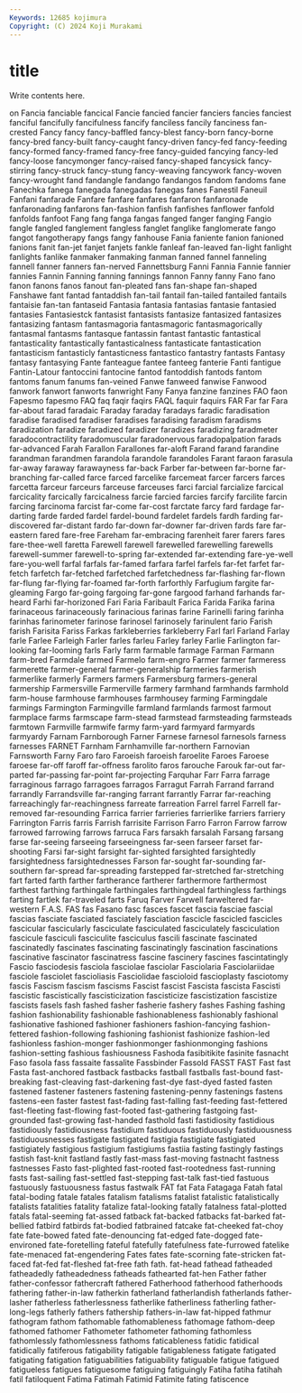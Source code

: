 ```yaml
---
Keywords: 12685 kojimura
Copyright: (C) 2024 Koji Murakami
---
```


# title

Write contents here.



on Fancia fanciable fancical Fancie fancied fancier fanciers
fancies fanciest fanciful fancifully fancifulness fancify fanciless fancily fanciness fan-crested
Fancy fancy fancy-baffled fancy-blest fancy-born fancy-borne fancy-bred fancy-built fancy-caught fancy-driven
fancy-fed fancy-feeding fancy-formed fancy-framed fancy-free fancy-guided fancying fancy-led fancy-loose fancymonger
fancy-raised fancy-shaped fancysick fancy-stirring fancy-struck fancy-stung fancy-weaving fancywork fancy-woven fancy-wrought
fand fandangle fandango fandangos fandom fandoms fane Fanechka fanega fanegada
fanegadas fanegas fanes Fanestil Faneuil Fanfani fanfarade Fanfare fanfare fanfares
fanfaron fanfaronade fanfaronading fanfarons fan-fashion fanfish fanfishes fanflower fanfold fanfolds
fanfoot Fang fang fanga fangas fanged fanger fanging Fangio fangle
fangled fanglement fangless fanglet fanglike fanglomerate fango fangot fangotherapy fangs
fangy fanhouse Fania faniente fanion fanioned fanions fanit fan-jet fanjet
fanjets fankle fanleaf fan-leaved fan-light fanlight fanlights fanlike fanmaker fanmaking
fanman fanned fannel fanneling fannell fanner fanners fan-nerved Fannettsburg Fanni
Fannia Fannie fannier fannies Fannin Fanning fanning fannings fannon Fanny
fanny Fano fano fanon fanons fanos fanout fan-pleated fans fan-shape
fan-shaped Fanshawe fant fantad fantaddish fan-tail fantail fan-tailed fantailed fantails
fantaisie fan-tan fantaseid Fantasia fantasia fantasias fantasie fantasied fantasies Fantasiestck
fantasist fantasists fantasize fantasized fantasizes fantasizing fantasm fantasmagoria fantasmagoric fantasmagorically
fantasmal fantasms fantasque fantassin fantast fantastic fantastical fantasticality fantastically fantasticalness
fantasticate fantastication fantasticism fantasticly fantasticness fantastico fantastry fantasts Fantasy fantasy
fantasying Fante fanteague fantee fanteeg fanterie Fanti fantigue Fantin-Latour fantoccini
fantocine fantod fantoddish fantods fantom fantoms fanum fanums fan-veined Fanwe
fanweed fanwise Fanwood fanwork fanwort fanworts fanwright Fany Fanya fanzine
fanzines FAO faon Fapesmo fapesmo FAQ faq faqir faqirs FAQL
faquir faquirs FAR Far far Fara far-about farad faradaic Faraday
faraday faradays faradic faradisation faradise faradised faradiser faradises faradising faradism
faradisms faradization faradize faradized faradizer faradizes faradizing faradmeter faradocontractility faradomuscular
faradonervous faradopalpation farads far-advanced Farah Farallon Farallones far-aloft Farand farand
farandine farandman farandmen farandola farandole farandoles Farant faraon farasula far-away
faraway farawayness far-back Farber far-between far-borne far-branching far-called farce farced
farcelike farcemeat farcer farcers farces farcetta farceur farceurs farceuse farceuses
farci farcial farcialize farcical farcicality farcically farcicalness farcie farcied farcies
farcify farcilite farcin farcing farcinoma farcist far-come far-cost farctate farcy
fard fardage far-darting farde farded fardel fardel-bound fardelet fardels fardh
farding far-discovered far-distant fardo far-down far-downer far-driven fards fare far-eastern
fared fare-free Fareham far-embracing farenheit farer farers fares fare-thee-well faretta
Farewell farewell farewelled farewelling farewells farewell-summer farewell-to-spring far-extended far-extending fare-ye-well
fare-you-well farfal farfals far-famed farfara farfel farfels far-fet farfet far-fetch
farfetch far-fetched farfetched farfetchedness far-flashing far-flown far-flung far-flying far-foamed far-forth
farforthly Farfugium fargite far-gleaming Fargo far-going fargoing far-gone fargood farhand
farhands far-heard Farhi far-horizoned Fari Faria Faribault Farica Farida Farika
farina farinaceous farinaceously farinacious farinas farine Farinelli faring farinha farinhas
farinometer farinose farinosel farinosely farinulent fario Farish farish Farisita Fariss
Farkas farkleberries farkleberry Farl farl Farland Farlay farle Farlee Farleigh
Farler farles farleu Farley farley Farlie Farlington far-looking far-looming farls
Farly farm farmable farmage Farman Farmann farm-bred Farmdale farmed Farmelo
farm-engro Farmer farmer farmeress farmerette farmer-general farmer-generalship farmeries farmerish farmerlike
farmerly Farmers farmers Farmersburg farmers-general farmership Farmersville Farmerville farmery farmhand
farmhands farmhold farm-house farmhouse farmhouses farmhousey farming Farmingdale farmings Farmington
Farmingville farmland farmlands farmost farmout farmplace farms farmscape farm-stead farmstead
farmsteading farmsteads farmtown Farmville farmwife farmy farm-yard farmyard farmyards farmyardy
Farnam Farnborough Farner Farnese farnesol farnesols farness farnesses FARNET Farnham
Farnhamville far-northern Farnovian Farnsworth Farny Faro faro Faroeish faroeish faroelite
Faroes Faroese faroese far-off faroff far-offness farolito faros farouche Farouk
far-out far-parted far-passing far-point far-projecting Farquhar Farr Farra farrage farraginous
farrago farragoes farragos Farragut Farrah Farrand farrand farrandly Farrandsville far-ranging
farrant farrantly Farrar far-reaching farreachingly far-reachingness farreate farreation Farrel farrel
Farrell far-removed far-resounding Farrica farrier farrieries farrierlike farriers farriery Farrington
Farris farris Farrish farrisite Farrison Farro Farron Farrow farrow farrowed
farrowing farrows farruca Fars farsakh farsalah Farsang farsang farse far-seeing
farseeing farseeingness far-seen farseer farset far-shooting Farsi far-sight farsight far-sighted
farsighted farsightedly farsightedness farsightednesses Farson far-sought far-sounding far-southern far-spread far-spreading
farstepped far-stretched far-stretching fart farted farth farther fartherance fartherer farthermore
farthermost farthest farthing farthingale farthingales farthingdeal farthingless farthings farting fartlek
far-traveled farts Faruq Farver Farwell farweltered far-western F.A.S. FAS fas
Fasano fasc fasces fascet fascia fasciae fascial fascias fasciate fasciated
fasciately fasciation fascicle fascicled fascicles fascicular fascicularly fasciculate fasciculated fasciculately
fasciculation fascicule fasciculi fasciculite fasciculus fascili fascinate fascinated fascinatedly fascinates
fascinating fascinatingly fascination fascinations fascinative fascinator fascinatress fascine fascinery fascines
fascintatingly Fascio fasciodesis fasciola fasciolae fasciolar Fasciolaria Fasciolariidae fasciole fasciolet
fascioliasis Fasciolidae fascioloid fascioplasty fasciotomy fascis Fascism fascism fascisms Fascist
fascist Fascista fascista Fascisti fascistic fascistically fascisticization fascisticize fascistization fascistize
fascists fasels fash fashed fasher fasherie fashery fashes Fashing fashing
fashion fashionability fashionable fashionableness fashionably fashional fashionative fashioned fashioner fashioners
fashion-fancying fashion-fettered fashion-following fashioning fashionist fashionize fashion-led fashionless fashion-monger fashionmonger
fashionmonging fashions fashion-setting fashious fashiousness Fashoda fasibitikite fasinite fasnacht Faso
fasola fass fassaite fassalite Fassbinder Fassold FASST FAST Fast fast
Fasta fast-anchored fastback fastbacks fastball fastballs fast-bound fast-breaking fast-cleaving fast-darkening
fast-dye fast-dyed fasted fasten fastened fastener fasteners fastening fastening-penny fastenings
fastens fastens-een faster fastest fast-fading fast-falling fast-feeding fast-fettered fast-fleeting fast-flowing
fast-footed fast-gathering fastgoing fast-grounded fast-growing fast-handed fasthold fasti fastidiosity fastidious
fastidiously fastidiousness fastidium fastiduous fastiduously fastiduousness fastiduousnesses fastigate fastigated fastigia
fastigiate fastigiated fastigiately fastigious fastigium fastigiums fastiia fasting fastingly fastings
fastish fast-knit fastland fastly fast-mass fast-moving fastnacht fastness fastnesses Fasto
fast-plighted fast-rooted fast-rootedness fast-running fasts fast-sailing fast-settled fast-stepping fast-talk fast-tied
fastuous fastuously fastuousness fastus fastwalk FAT fat Fata Fatagaga Fatah
fatal fatal-boding fatale fatales fatalism fatalisms fatalist fatalistic fatalistically fatalists
fatalities fatality fatalize fatal-looking fatally fatalness fatal-plotted fatals fatal-seeming fat-assed
fatback fat-backed fatbacks fat-barked fat-bellied fatbird fatbirds fat-bodied fatbrained fatcake
fat-cheeked fat-choy fate fate-bowed fated fate-denouncing fat-edged fate-dogged fate-environed fate-foretelling
fateful fatefully fatefulness fate-furrowed fatelike fate-menaced fat-engendering Fates fates fate-scorning
fate-stricken fat-faced fat-fed fat-fleshed fat-free fath fath. fat-head fathead fatheaded
fatheadedly fatheadedness fatheads fathearted fat-hen Father father father-confessor fathercraft fathered
Fatherhood fatherhood fatherhoods fathering father-in-law fatherkin fatherland fatherlandish fatherlands father-lasher
fatherless fatherlessness fatherlike fatherliness fatherling father-long-legs fatherly fathers fathership fathers-in-law
fat-hipped fathmur fathogram fathom fathomable fathomableness fathomage fathom-deep fathomed fathomer
Fathometer fathometer fathoming fathomless fathomlessly fathomlessness fathoms faticableness fatidic fatidical
fatidically fatiferous fatigability fatigable fatigableness fatigate fatigated fatigating fatigation fatiguabilities
fatiguability fatiguable fatigue fatigued fatigueless fatigues fatiguesome fatiguing fatiguingly Fatiha
fatiha fatihah fatil fatiloquent Fatima Fatimah Fatimid Fatimite fating fatiscence
